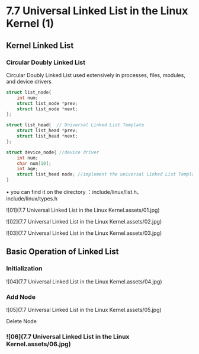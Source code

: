 # 7.7 Universal Linked List in the Linux Kernel (1)



## Kernel Linked List

### Circular Doubly Linked List

Circular Doubly Linked List used extensively in processes, files, modules, and device drivers

```c
struct list_node{
    int num;
    struct list_node *prev;
    struct list_node *next; 
};

struct list_head{  // Universal Linked List Template
    struct list_head *prev;
    struct list_head *next;
};

struct device_node{ //device driver
    int num;
    char num[10];
    int age;
    struct list_head node; //implement the universal Linked List Template.
}
```

• you can find it on the directory ：include/linux/list.h、 include/linux/types.h 

![01](7.7 Universal Linked List in the Linux Kernel.assets/01.jpg)

![02](7.7 Universal Linked List in the Linux Kernel.assets/02.jpg)

![03](7.7 Universal Linked List in the Linux Kernel.assets/03.jpg)

## Basic Operation of Linked List

### Initialization

![04](7.7 Universal Linked List in the Linux Kernel.assets/04.jpg)

### Add Node

![05](7.7 Universal Linked List in the Linux Kernel.assets/05.jpg)

Delete Node

### ![06](7.7 Universal Linked List in the Linux Kernel.assets/06.jpg)